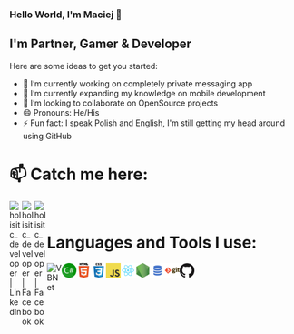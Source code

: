 ### Hello World, I'm Maciej 👋
## I'm Partner, Gamer & Developer 

Here are some ideas to get you started:

- 🔭 I’m currently working on completely private messaging app
- 🌱 I’m currently expanding my knowledge on mobile development
- 👯 I’m looking to collaborate on OpenSource projects
- 😄 Pronouns: He/His
- ⚡ Fun fact: I speak Polish and English, I'm still getting my head around using GitHub
<!--- 🤔 I’m looking for help with -->
# 📫 Catch me here:
<p><a href="https://www.linkedin.com/in/maciejkolacinski/" rel="nofollow"><img align="left" alt="holisitc_developer | LinkedIn" width="22px" src="https://img.icons8.com/ios-filled/2x/linkedin.png" data-canonical-src="https://cdn.jsdelivr.net/npm/simple-icons@v3/icons/linkedin.svg" style="max-width: 100%;"></a>
<a href="https://www.facebook.com/mattkaydev" rel="nofollow"><img align="left" alt="holisitc_developer | Facebook" width="22px" src="https://img.icons8.com/ios-filled/2x/facebook.png" data-canonical-src="https://cdn.jsdelivr.net/npm/simple-icons@v3/icons/linkedin.svg" style="max-width: 100%;"></a>
<a href="#" class="fa fa-facebook"></a>
<a href="https://www.instagram.com/mattkaydev/" rel="nofollow"><img align="left" alt="holisitc_developer | Facebook" width="22px" src="https://img.icons8.com/glyph-neue/2x/instagram-new.png" data-canonical-src="https://cdn.jsdelivr.net/npm/simple-icons@v3/icons/linkedin.svg" style="max-width: 100%;"></a>
<a href="#" class="fa fa-facebook"></a></p></br>

# Languages and Tools I use:
<p>
<img align="left" alt="VBNet" width="26px" src="https://th.bing.com/th/id/OIP.H3qcLAD1aX2NWAWB5uarBQHaHa?pid=ImgDet&rs=1" style="max-width: 100%;">
<img align="left" alt="CSharp" width="26px" src="https://raw.githubusercontent.com/github/explore/80688e429a7d4ef2fca1e82350fe8e3517d3494d/topics/csharp/csharp.png" style="max-width: 100%;">
<img align="left" alt="HTML5" width="26px" src="https://raw.githubusercontent.com/github/explore/80688e429a7d4ef2fca1e82350fe8e3517d3494d/topics/html/html.png" style="max-width: 100%;">
<img align="left" alt="CSS3" width="26px" src="https://raw.githubusercontent.com/github/explore/80688e429a7d4ef2fca1e82350fe8e3517d3494d/topics/css/css.png" style="max-width: 100%;">
<img align="left" alt="JavaScript" width="26px" src="https://raw.githubusercontent.com/github/explore/80688e429a7d4ef2fca1e82350fe8e3517d3494d/topics/javascript/javascript.png" style="max-width: 100%;">
<img align="left" alt="React" width="26px" src="https://raw.githubusercontent.com/github/explore/80688e429a7d4ef2fca1e82350fe8e3517d3494d/topics/react/react.png" style="max-width: 100%;">
<img align="left" alt="Node.js" width="26px" src="https://raw.githubusercontent.com/github/explore/80688e429a7d4ef2fca1e82350fe8e3517d3494d/topics/nodejs/nodejs.png" style="max-width: 100%;">
<img align="left" alt="SQL" width="26px" src="https://raw.githubusercontent.com/github/explore/80688e429a7d4ef2fca1e82350fe8e3517d3494d/topics/sql/sql.png" style="max-width: 100%;">
<img align="left" alt="Git" width="26px" src="https://raw.githubusercontent.com/github/explore/80688e429a7d4ef2fca1e82350fe8e3517d3494d/topics/git/git.png" style="max-width: 100%;">
<img align="left" alt="GitHub" width="26px" src="https://raw.githubusercontent.com/github/explore/78df643247d429f6cc873026c0622819ad797942/topics/github/github.png" style="max-width: 100%;"></p>

